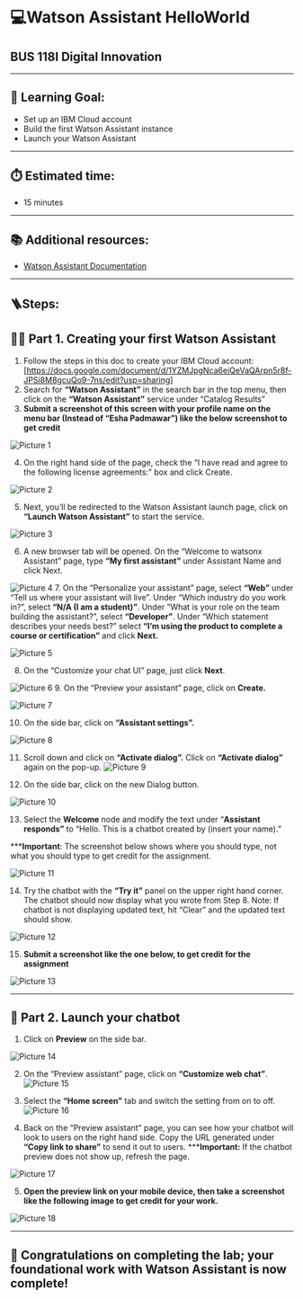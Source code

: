 # 💻Watson Assistant HelloWorld 
## BUS 118I Digital Innovation

---

## 🎯 Learning Goal: 
- Set up an IBM Cloud account
- Build the first Watson Assistant instance
- Launch your Watson Assistant

---

## ⏱️ Estimated time: 
- 15 minutes

---

## 📚 Additional resources:
- [Watson Assistant Documentation](https://cloud.ibm.com/docs/assistant?topic=assistant-getting-started)

---

## 🪜Steps:

## 🧑‍💻 Part 1. Creating your first Watson Assistant
1. Follow the steps in this doc to create your IBM Cloud account: [https://docs.google.com/document/d/1YZMJpgNca6eiQeVaQArpn5r8f-JPSi8M8gcuQo9-7ns/edit?usp=sharing]
2. Search for **“Watson Assistant”** in the search bar in the top menu, then click on the **“Watson Assistant”** service under “Catalog Results”
3. **Submit a screenshot of this screen with your profile name on the menu bar (Instead of “Esha Padmawar”) like the below screenshot to get credit**


![Picture 1](screenshots/picture1.png) 


4. On the right hand side of the page, check the “I have read and agree to the following license agreements:” box and click Create. 

![Picture 2](screenshots/picture2.png) 

5. Next, you’ll be redirected to the Watson Assistant launch page, click on **“Launch Watson Assistant”** to start the service. 

![Picture 3](screenshots/picture3.png) 

6. A new browser tab will be opened. On the “Welcome to watsonx Assistant” page, type **“My first assistant”** under Assistant Name and click Next.

![Picture 4](screenshots/picture4.png) 
7. On the “Personalize your assistant” page, select **“Web”** under “Tell us where your assistant will live”. Under “Which industry do you work in?”, select **“N/A (I am a student)”**. Under “What is your role on the team building the assistant?”, select **“Developer”**. Under “Which statement describes your needs best?” select **“I’m using the product to complete a course or certification”** and click **Next.**

![Picture 5](screenshots/picture5.png) 

8. On the “Customize your chat UI” page, just click **Next**. 

![Picture 6](screenshots/picture6.png)
9. On the “Preview your assistant” page, click on **Create.**

![Picture 7](screenshots/picture7.png)

10. On the side bar, click on **“Assistant settings”.**

![Picture 8](screenshots/picture8.png) 

11. Scroll down and click on **“Activate dialog”.** Click on **“Activate dialog”** again on the pop-up.
![Picture 9](screenshots/picture9.png)  

12. On the side bar, click on the new Dialog button.

![Picture 10](screenshots/picture10.png) 

13. Select the **Welcome** node and modify the text under “**Assistant responds”** to “Hello. This is a chatbot created by (insert your name).” 

*****Important**: The screenshot below shows where you should type, not what you should type to get credit for the assignment.


![Picture 11](screenshots/picture11.png) 

14. Try the chatbot with the **“Try it”** panel on the upper right hand corner. The chatbot should now display what you wrote from Step 8. Note: If chatbot is not displaying updated text, hit “Clear” and the updated text should show. 

![Picture 12](screenshots/picture12.png) 

15. **Submit a screenshot like the one below, to get credit for the assignment**

![Picture 13](screenshots/picture13.png)

---


## 🚀 Part 2. Launch your chatbot

1. Click on **Preview** on the side bar. 

![Picture 14](screenshots/picture14.png) 

2. On the “Preview assistant” page, click on **“Customize web chat”**.
![Picture 15](screenshots/picture15.png)

3. Select the **“Home screen”** tab and switch the setting from on to off. 
![Picture 16](screenshots/picture16.png)

4. Back on the “Preview assistant” page, you can see how your chatbot will look to users on the right hand side. Copy the URL generated under **“Copy link to share”** to send it out to users. 
*****Important:** If the chatbot preview does not show up, refresh the page.

![Picture 17](screenshots/picture17.png)  

5. **Open the preview link on your mobile device, then take a screenshot like the following image to get credit for your work.**


![Picture 18](screenshots/picture18.png)

---

## 🎉 Congratulations on completing the lab; your foundational work with Watson Assistant is now complete!

  
